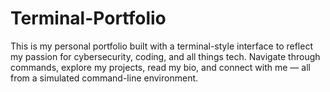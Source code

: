 # Terminal-Portfolio
This is my personal portfolio built with a terminal-style interface to reflect my passion for cybersecurity, coding, and all things tech. Navigate through commands, explore my projects, read my bio, and connect with me — all from a simulated command-line environment.
